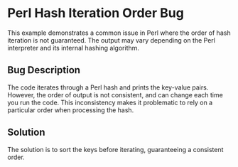 # Perl Hash Iteration Order Bug

This example demonstrates a common issue in Perl where the order of hash iteration is not guaranteed.  The output may vary depending on the Perl interpreter and its internal hashing algorithm.

## Bug Description
The code iterates through a Perl hash and prints the key-value pairs.  However, the order of output is not consistent, and can change each time you run the code. This inconsistency makes it problematic to rely on a particular order when processing the hash.

## Solution
The solution is to sort the keys before iterating, guaranteeing a consistent order.